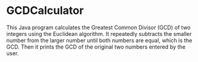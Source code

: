 # GCDCalculator
This Java program calculates the Greatest Common Divisor (GCD) of two integers using the Euclidean algorithm. It repeatedly subtracts the smaller number from the larger number until both numbers are equal, which is the GCD. Then it prints the GCD of the original two numbers entered by the user.
